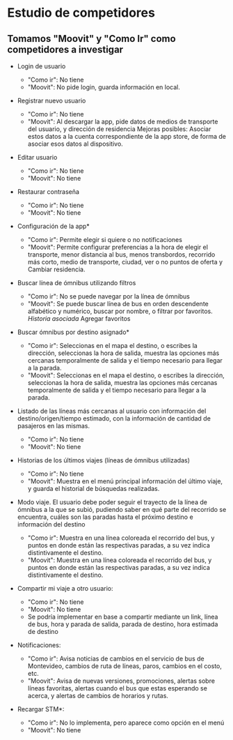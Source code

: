 # Estudio de competidores
## Tomamos "Moovit" y "Como Ir" como competidores a investigar

-  Login de usuario
    - "Como ir": No tiene
    - "Moovit": No pide login, guarda información en local.
    
- Registrar nuevo usuario
    - "Como ir": No tiene
    - "Moovit": Al descargar la app, pide datos de medios de transporte del usuario, 
    y dirección de residencia
    Mejoras posibles: Asociar estos datos a la cuenta correspondiente de la app store, 
    de forma de asociar esos datos al dispositivo.

- Editar usuario
    - "Como ir": No tiene
    - "Moovit": No tiene

- Restaurar contraseña
    - "Como ir": No tiene
    - "Moovit": No tiene  

- Configuración de la app*
    - "Como ir": Permite elegir si quiere o no notificaciones
    - "Moovit": Permite configurar preferencias a la hora de elegir el transporte, 
    menor distancia al bus, menos transbordos, recorrido más corto, medio de transporte, 
    ciudad, ver o no puntos de oferta y Cambiar residencia.

- Buscar línea de ómnibus utilizando filtros
    - "Como ir": No se puede navegar por la línea de ómnibus
    - "Moovit": Se puede buscar línea de bus en orden descendente alfabético y numérico,
     buscar por nombre, o filtrar por favoritos.
     *Historia asociada* Agregar favoritos

- Buscar ómnibus por destino asignado*
    - "Como ir": Seleccionas en el mapa el destino, o escribes la dirección, seleccionas la hora de salida, muestra las 
    opciones más cercanas temporalmente de salida y el tiempo necesario para llegar a la parada.
    - "Moovit": Seleccionas en el mapa el destino, o escribes la dirección, seleccionas la hora de salida, muestra las 
    opciones más cercanas temporalmente de salida y el tiempo necesario para llegar a la parada.

- Listado de las líneas más cercanas al usuario con información del destino/origen/tiempo estimado, 
con la información de cantidad de pasajeros en las mismas.
    - "Como ir": No tiene
    - "Moovit": No tiene

- Historias de los últimos viajes (líneas de ómnibus utilizadas)
    - "Como ir": No tiene
    - "Moovit": Muestra en el menú principal información del último viaje, y guarda el historial de búsquedas realizadas.

- Modo viaje. El usuario debe poder seguir el trayecto de la línea de ómnibus a la que se 
subió, pudiendo saber en qué parte del recorrido se encuentra, cuáles son las paradas 
hasta el próximo destino e información del destino
    - "Como ir": Muestra en una línea coloreada el recorrido del bus, y puntos en donde están las respectivas paradas,
    a su vez indica distintivamente el destino.
    - "Moovit": Muestra en una línea coloreada el recorrido del bus, y puntos en donde están las respectivas paradas, 
    a su vez indica distintivamente el destino.

- Compartir mi viaje a otro usuario:
    - "Como ir": No tiene
    - "Moovit": No tiene
    - Se podría implementar en base a compartir mediante un link, línea de bus, hora y parada de salida, 
    parada de destino, hora estimada de destino

- Notificaciones:
    - "Como ir": Avisa noticias de cambios en el servicio de bus de Montevideo, cambios de ruta de líneas, paros,
     cambios en el costo, etc.
    - "Moovit": Avisa de nuevas versiones, promociones, alertas sobre líneas favoritas, alertas cuando el bus que 
    estas esperando se acerca, y alertas de cambios de horarios y rutas.

- Recargar STM*:
    - "Como ir": No lo implementa, pero aparece como opción en el menú
    - "Moovit": No tiene

